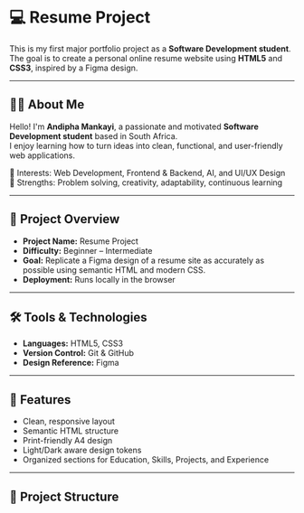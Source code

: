 # 💻 Resume Project  

This is my first major portfolio project as a **Software Development student**.  
The goal is to create a personal online resume website using **HTML5** and **CSS3**, inspired by a Figma design.  

---

## 👨‍💻 About Me

Hello! I'm **Andipha Mankayi**, a passionate and motivated **Software Development student** based in South Africa.  
I enjoy learning how to turn ideas into clean, functional, and user-friendly web applications.  

🔹 Interests: Web Development, Frontend & Backend, AI, and UI/UX Design  
🔹 Strengths: Problem solving, creativity, adaptability, continuous learning  

---

## 📌 Project Overview  
- **Project Name:** Resume Project  
- **Difficulty:** Beginner – Intermediate  
- **Goal:** Replicate a Figma design of a resume site as accurately as possible using semantic HTML and modern CSS.  
- **Deployment:** Runs locally in the browser  

---

## 🛠️ Tools & Technologies  
- **Languages:** HTML5, CSS3  
- **Version Control:** Git & GitHub  
- **Design Reference:** Figma
- ---

## 🎯 Features  
- Clean, responsive layout  
- Semantic HTML structure  
- Print-friendly A4 design  
- Light/Dark aware design tokens  
- Organized sections for Education, Skills, Projects, and Experience  

---

## 📂 Project Structure 
